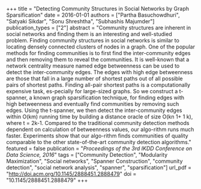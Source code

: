 +++
title = "Detecting Community Structures in Social Networks by Graph Sparsification"
date = 2016-01-01
authors = ["Partha Basuchowdhuri", "Satyaki Sikdar", "Sonu Shreshtha", "Subhashis Majumder"]
publication_types = ["2"]
abstract = "Community structures are inherent in social networks and finding them is an interesting and well-studied problem. Finding community structures in social networks is similar to locating densely connected clusters of nodes in a graph. One of the popular methods for finding communities is to first find the inter-community edges and then removing them to reveal the communities. It is well-known that a network centrality measure named edge betweenness can be used to detect the inter-community edges. The edges with high edge betweenness are those that fall in a large number of shortest paths out of all possible pairs of shortest paths. Finding all-pair shortest paths is a computationally expensive task, es-pecially for large-sized graphs. So we construct a t-spanner, a known graph sparsification technique, for finding edges with high betweenness and eventually find communities by removing such edges. Using the t-spanner, we then detect the inter-community edges within O(km) running time by building a distance oracle of size O(kn 1+ 1 k), where t = 2k-1. Compared to the traditional community detection methods dependent on calculation of betweenness values, our algo-rithm runs much faster. Experiments show that our algo-rithm finds communities of quality comparable to the other state-of-the-art community detection algorithms."
featured = false
publication = "*Proceedings of the 3rd IKDD Conference on Data Science, 2016*"
tags = ["Community Detection", "Modularity Maximization", "Social networks", "Spanner Construction", "community detection", "social network analysis", "spanner", "sparsification"]
url_pdf = "http://doi.acm.org/10.1145/2888451.2888479"
doi = "10.1145/2888451.2888479"
+++

